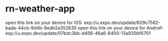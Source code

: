 # rn-weather-app
open this link on your device for iOS: exp://u.expo.dev/update/629c7582-bada-44cb-9d4b-9edb2a352630 
open this link on your device for Androif: exp://u.expo.dev/update/07bdc3bb-d456-46a6-8400-13a935bf6701
